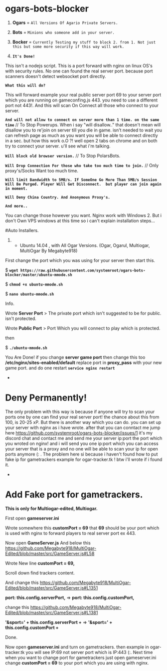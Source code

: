 # ogars-bots-blocker

1. **Ogars**  = ``All Versions Of Agario Private Servers.``

2. **Bots**   = ``Minions who someone add in your server.``

3. **Bocker** = ``Currently Testing my stuff to block 2. from 1. Not just this but some more security if this way will work.``

4. **``It's Done!``**

This isn't a nodejs script. This is a port forward with nginx on linux OS's with security rules.
No one can found the real server port. because port scanners doesn't detect websocket port directly.

**``What this will do?``**

This will forward example your real public server port 69 to your server port which you are running on gameconfing.js 443.
you need to use a different port not 443!.
And this will scan On Connect all those who connect to your server.

**``And will not allow to connect on server more than 1 time. on the same time``** // To Stop Powerups.
When i say "will disallow.." that doesn't mean will disallow you to re'join on server till you die in game.
isn't needed to wait you can refresh page as much as you want you will be able to connect directly in a sec.
but how this work o.O ?!
well open 2 tabs on chrome and on both try to connect your server. u'll see what i'm talking.


**``Will block old browser version.``** // To Stop PolarsBots.

**``Will Drop Connection For those who take too much time to join.``** // Only proxy's/Socks Want too much time.

**``Will limit Bandwidth to 5MB/s. If SomeOne Go More Than 5MB/s Session Will Be Purged. Player Will Get Disconnect. 
but player can join again in moment.``**

**``Will Deny China Country. And Anonymous Proxy's.``**

**``And more..``**

You can change those however you want. Nginx work with Windows 2. But i don't Own VPS windows at this time so i can't explain installation steps...

#Auto Installers.

1. - Ubuntu 14.04 , with All Ogar Versions. (Ogar, Ogarul, Multiogar, MultiOgar By Megabyte918)

First change the port which you was using for your server then start this.

$ **``wget https://raw.githubusercontent.com/systemroot/ogars-bots-blocker/master/ubuntu-mmode.sh``**

$ **``chmod +x ubuntu-mmode.sh``**

$ **``nano ubuntu-mmode.sh``**

Info. 

Wrote **Server Port** > The private port which isn't suggested to be for public. isn't protected.

Wrote **Public Port** > Port Which you will connect to play which is protected.

then

$ **``./ubuntu-mmode.sh``**

You Are Done! if you change **server game port** then change this too **/etc/nginx/sites-enabled/default** replace port in **proxy_pass** with your new game port.
and do one restart **``service nginx restart``**

-
# Deny Permanently!
The only problem with this way is because if anyone will try to scan your ports one by one can find your real server port!
the chance about this from 100, is 20-25 xP. 
But there is another way which you can do. you can set up your server with nginx as i have wrote. after that you can conntact me jump here https://github.com/systemroot/ogars-bots-blocker/issues/1 it's my discord chat and contact me and send me your server ip:port the port which you wroted on nginx! and i will send you one ip:port which you can access your server that is a proxy and no one will be able to scan your ip for open ports anymore (: . 
The problem here si because i haven't found how to put fake ip for gametrackers example for ogar-tracker.tk ! 
btw i'll wrote if i found it.

-
# Add Fake port for gametrackers. 
**This is only for Multiogar-edited, Multiogar.**

First open **gameserver.ini**

Wrote somewhere this **customPort = 69** that **69** should be your port which is used with nginx to forward players to real server port ex 443.

Now open **GameServer.js** And below this https://github.com/Megabyte918/MultiOgar-Edited/blob/master/src/GameServer.js#L58

Wrote New line **customPort = 69,**

Scroll down find trackers content. 

And change this https://github.com/Megabyte918/MultiOgar-Edited/blob/master/src/GameServer.js#L1351

**port: this.config.serverPort,** => **port: this.config.customPort,**

change this https://github.com/Megabyte918/MultiOgar-Edited/blob/master/src/GameServer.js#L1381

**'&sport=' + this.config.serverPort +** => **'&sport=' + this.config.customPort +**

Done. 

Now open **gameserver.ini** and turn on gametrackers. then example in ogar-tracker.tk you will see IP:69 not server port which is IP:443 (:. 
Next time when you want to change port for gametrackers just open gameserver.ini change **customPort = 69** to your port which you are using with nginx.
